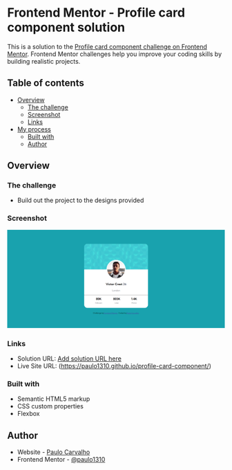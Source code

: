 # Frontend Mentor - Profile card component solution

This is a solution to the [Profile card component challenge on Frontend Mentor](https://www.frontendmentor.io/challenges/profile-card-component-cfArpWshJ). Frontend Mentor challenges help you improve your coding skills by building realistic projects. 

## Table of contents

- [Overview](#overview)
  - [The challenge](#the-challenge)
  - [Screenshot](#screenshot)
  - [Links](#links)
- [My process](#my-process)
  - [Built with](#built-with)
  - [Author](#author)

## Overview

### The challenge

- Build out the project to the designs provided

### Screenshot

![](./design/minha-solucao.png)


### Links

- Solution URL: [Add solution URL here](https://github.com/paulo1310/profile-card-component)
- Live Site URL: (https://paulo1310.github.io/profile-card-component/)

### Built with

- Semantic HTML5 markup
- CSS custom properties
- Flexbox

## Author

- Website - [Paulo Carvalho](https://github.com/paulo1310)
- Frontend Mentor - [@paulo1310](https://www.frontendmentor.io/profile/paulo1310)
